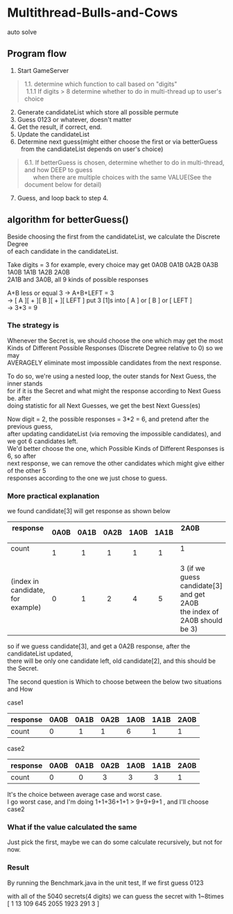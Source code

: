 # Multithread-Bulls-and-Cows

auto solve

## Program flow

1. Start GameServer  

>1.1. determine which function to call based on "digits"  
  1.1.1 If digits > 8 determine whether to do in multi-thread up to user's choice  

2. Generate candidateList which store all possible permute  
3. Guess 0123 or whatever, doesn't matter  
4. Get the result, if correct, end.  
5. Update the candidateList  
6. Determine next guess(might either choose the first or via betterGuess  
   from the candidateList depends on user's choice)  

>6.1. If betterGuess is chosen, determine whether to do in multi-thread, and how DEEP to guess  
      when there are multiple choices with the same VALUE(See the document below for detail)  

7. Guess, and loop back to step 4.  



## algorithm for betterGuess()



 Beside choosing the first from the candidateList, we calculate the Discrete Degree  
 of each candidate in the candidateList.  

 Take digits = 3 for example, every choice may get 0A0B 0A1B 0A2B 0A3B 1A0B 1A1B 1A2B 2A0B  
 2A1B and 3A0B, all 9 kinds of possible responses  

 A+B less or equal 3
 -> A+B+LEFT = 3  
 -> [ A ][ + ][ B ][ + ][ LEFT ] put 3 [1]s into [ A ] or [ B ] or [ LEFT ]  
 -> 3*3 = 9  


 ### The strategy is

 Whenever the Secret is, we should choose the one which may get the most  
 Kinds of Different Possible Responses (Discrete Degree relative to 0) so we may  
 AVERAGELY eliminate most impossible candidates from the next response.  

 To do so, we're using a nested loop, the outer stands for Next Guess, the inner stands  
 for if it is the Secret and what might the response according to Next Guess be. after  
 doing statistic for all Next Guesses, we get the best Next Guess(es)  

 Now digit = 2, the possible responses = 3*2 = 6, and pretend after the previous guess,  
 after updating candidateList (via removing the impossible candidates), and we got
 6 candidates left.     
 We'd better choose the one, which Possible Kinds of Different Responses is 6, so after  
 next response, we can remove the other candidates which might give either of the other 5  
 responses according to the one we just chose to guess.  

 ### More practical explanation

 we found candidate[3] will get response as shown below   
 
 | response             | 0A0B |  0A1B  |  0A2B  |  1A0B  |  1A1B  |  2A0B                                     |
 | -------------------- | ---- | ------ | ------ | ------ | ------ | ----------------------------------------- |
 | count                |  1   |   1    |   1    |   1    |   1    |  1                                        |
 | (index in candidate,</br>for example)         |  0   |   1    |   2    |   4    |   5    | 3 (if we guess candidate[3] and get 2A0B</br>the index of 2A0B should be 3)         |

 so if we guess candidate[3], and get a 0A2B response, after the candidateList updated,  
 there will be only one candidate left, old candidate[2], and this should be the Secret.  


 The second question is Which to choose between the below two situations and How  

 case1  
 
 | response | 0A0B | 0A1B | 0A2B | 1A0B | 1A1B | 2A0B |
 | -------- | ---- | ---- | ---- | ---- | ---- | ---- |
 | count    |  0   |  1   |  1   |  6   |  1   |  1   |

 case2  
 
 | response | 0A0B | 0A1B | 0A2B | 1A0B | 1A1B | 2A0B |
 | -------- | ---- | ---- | ---- | ---- | ---- | ---- |
 | count    |  0   |  0   |  3   |  3   |  3   |  1   |


 It's the choice between average case and worst case.  
 I go worst case, and I'm doing 1+1+36+1+1 > 9+9+9+1 , and I'll choose case2  


 ### What if the value calculated the same

 Just pick the first, maybe we can do some calculate recursively, but not for now.
 
 ### Result
 
 By running the Benchmark.java in the unit test, If we first guess 0123
 
 with all of the 5040 secrets(4 digits)
 we can guess the secret with 1~8times
 [ 1 13 109 645 2055 1923 291 3 ]
 

